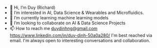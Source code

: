 - 👋 Hi, I’m Duy (Richard)
- 👀 I’m interested in AI, Data Science &  Wearables and Microfluidics. 
- 🌱 I’m currently learning machine learning models 
- 💞️ I’m looking to collaborate on AI & Data Science Projects 
- 📫 How to reach me duydinhng@gmail.com
https://www.linkedin.com/in/duy-dinh-50a0a280/
I'm best reached via email. I'm always open to interesting conversations and collaboration.
<!---
duydinhng/duydinhng is a ✨ special ✨ repository because its `README.md` (this file) appears on your GitHub profile.
You can click the Preview link to take a look at your changes.
--->
